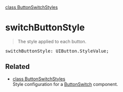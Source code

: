 [class ButtonSwitchStyles](ButtonSwitchStyles.md)

# switchButtonStyle

> The style applied to each button.

<pre class="docgen_signature">switchButtonStyle: UIButton.StyleValue;</pre>

## Related

- [<!--{ref:class}-->class ButtonSwitchStyles](ButtonSwitchStyles.md) \
    Style configuration for a [ButtonSwitch](ButtonSwitch.md) component.
